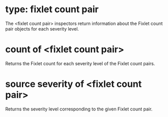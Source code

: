 # type: fixlet count pair

The &lt;fixlet count pair&gt; inspectors return information about the Fixlet count pair objects for each severity level.

# count of &lt;fixlet count pair&gt;

Returns the Fixlet count for each severity level of the Fixlet count pairs.

# source severity of &lt;fixlet count pair&gt;

Returns the severity level corresponding to the given Fixlet count pair.
